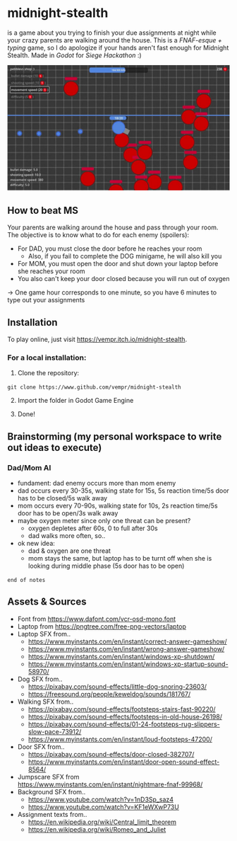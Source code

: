 # midnight-stealth
is a game about you trying to finish your due assignments at night while your
crazy parents are walking around the house. This is a *FNAF-esque + typing* game,
so I do apologize if your hands aren't fast enough for Midnight Stealth. Made in *Godot* for *Siege Hackathon* :)

![](https://github.com/vempr/pebblevs/blob/a74bc735010a71450243d90263a276c8ac21b6cb/assets/readme/week-1.jpg)

## How to beat MS

Your parents are walking around the house and pass through your room.
The objective is to know what to do for each enemy (spoilers):
- For DAD, you must close the door before he reaches your room
	- Also, if you fail to complete the DOG minigame, he will also kill you
- For MOM, you must open the door and shut down your laptop before she reaches your room
- You also can't keep your door closed because you will run out of oxygen

-> One game hour corresponds to one minute, so you have 6 minutes to type out your assignments

## Installation

To play online, just visit https://vempr.itch.io/midnight-stealth.

### For a local installation:

1. Clone the repository:

`git clone https://www.github.com/vempr/midnight-stealth`

2. Import the folder in Godot Game Engine

3. Done!

## Brainstorming (my personal workspace to write out ideas to execute)
### Dad/Mom AI
- fundament: dad enemy occurs more than mom enemy
- dad occurs every 30-35s, walking state for 15s, 5s reaction time/5s door has to be closed/5s walk away
- mom occurs every 70-90s, walking state for 10s, 2s reaction time/5s door has to be open/3s walk away
- maybe oxygen meter since only one threat can be present?
	- oxygen depletes after 60s, 0 to full after 30s
	- dad walks more often, so..
- ok new idea:
	- dad & oxygen are one threat
	- mom stays the same, but laptop has to be turnt off when she is looking during middle phase (5s door has to be open)

`end of notes`

## Assets & Sources
- Font from https://www.dafont.com/vcr-osd-mono.font
- Laptop from https://pngtree.com/free-png-vectors/laptop
- Laptop SFX from..
	- https://www.myinstants.com/en/instant/correct-answer-gameshow/
	- https://www.myinstants.com/en/instant/wrong-answer-gameshow/
	- https://www.myinstants.com/en/instant/windows-xp-shutdown/
	- https://www.myinstants.com/en/instant/windows-xp-startup-sound-58970/
- Dog SFX from..
	- https://pixabay.com/sound-effects/little-dog-snoring-23603/
	- https://freesound.org/people/keweldog/sounds/181767/
- Walking SFX from..
	- https://pixabay.com/sound-effects/footsteps-stairs-fast-90220/
	- https://pixabay.com/sound-effects/footsteps-in-old-house-26198/
	- https://pixabay.com/sound-effects/01-24-footsteps-rug-slippers-slow-pace-73912/
	- https://www.myinstants.com/en/instant/loud-footsteps-47200/
- Door SFX from..
	- https://pixabay.com/sound-effects/door-closed-382707/
	- https://www.myinstants.com/en/instant/door-open-sound-effect-8564/
- Jumpscare SFX from https://www.myinstants.com/en/instant/nightmare-fnaf-99968/
- Background SFX from..
	- https://www.youtube.com/watch?v=1nD3Sp_saz4
	- https://www.youtube.com/watch?v=KF1eWXwP73U
- Assignment texts from..
	- https://en.wikipedia.org/wiki/Central_limit_theorem
	- https://en.wikipedia.org/wiki/Romeo_and_Juliet
